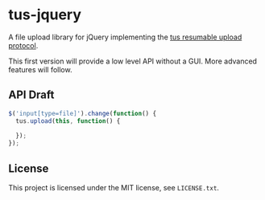 # tus-jquery

A file upload library for jQuery implementing the [tus resumable upload
protocol](https://github.com/tus/tus-resumable-upload-protocol).

This first version will provide a low level API without a GUI. More advanced
features will follow.

## API Draft

```js
$('input[type=file]').change(function() {
  tus.upload(this, function() {
  
  });
});
```

## License

This project is licensed under the MIT license, see `LICENSE.txt`.
